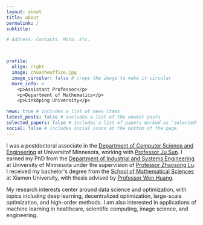 ```yaml
---
layout: about
title: about
permalink: /
subtitle:

# Address. Contacts. Moto. Etc.



profile:
  align: right
  image: chuanheoffice.jpg
  image_circular: false # crops the image to make it circular
  more_info: >
    <p>Assistant Professor</p>
    <p>Department of Mathematics</p>
    <p>Linköping University</p>

news: true # includes a list of news items
latest_posts: false # includes a list of the newest posts
selected_papers: false # includes a list of papers marked as "selected={true}"
social: false # includes social icons at the bottom of the page
---
```


 

I was a postdoctoral associate in the <a href='https://cse.umn.edu/cs'>Department of Computer Science and Engineering</a> at Universitof Minnesota, working with <a href='https://sunju.org/'>Professor Ju Sun</a>. I earned my PhD from the <a href="https://cse.umn.edu/isye">Department of Industrial and Systems Engineering</a> at University of Minnesota under the supervision of <a target="_blank" href="https://zhaosong-lu.github.io/index.html">Professor Zhaosong Lu</a>. I received my bachelor's degree from the <a target="_blank" href="https://math.xmu.edu.cn/en/">School of Mathematical Sciences</a> at Xiamen University, with thesis advised by <a target="_blank" href="https://www.math.fsu.edu/~whuang2/">Professor Wen Huang</a>. 

My research interests center around data science and optimization, with topics including deep learning, decentralized optimization, large-scale optimization, and high-order methods. I am also interested in applications of machine learning in healthcare, scientific computing, image science, and engineering.


